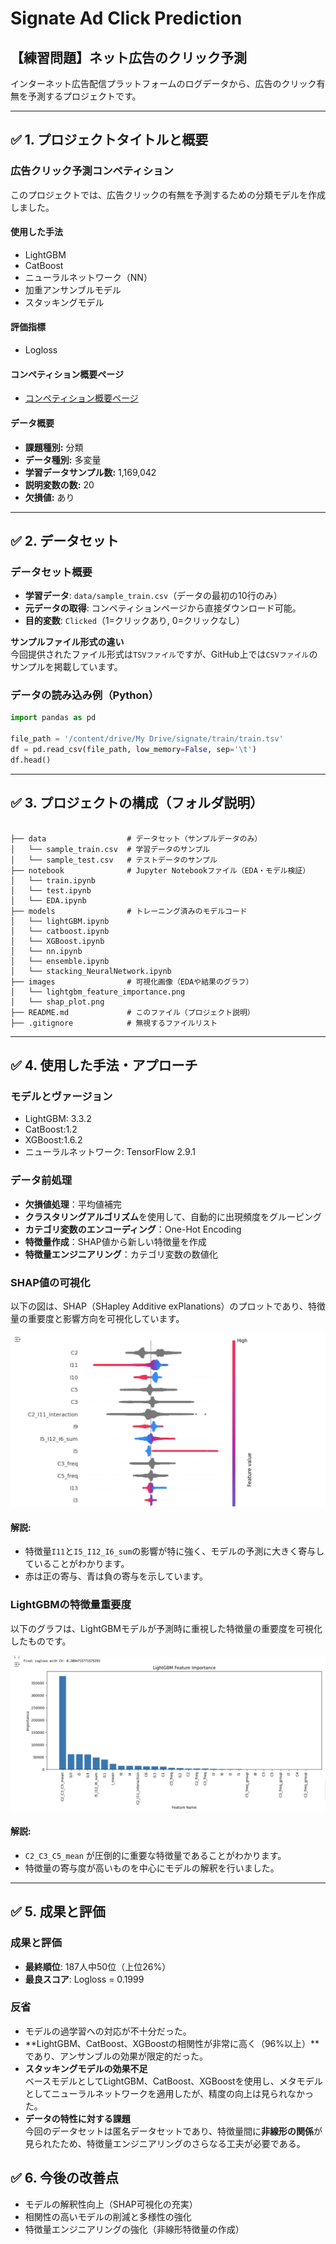 # Signate Ad Click Prediction

## 【練習問題】ネット広告のクリック予測
インターネット広告配信プラットフォームのログデータから、広告のクリック有無を予測するプロジェクトです。

---

## ✅ 1. プロジェクトタイトルと概要

### 広告クリック予測コンペティション
このプロジェクトでは、広告クリックの有無を予測するための分類モデルを作成しました。

#### 使用した手法
- LightGBM
- CatBoost
- ニューラルネットワーク（NN）
- 加重アンサンブルモデル
- スタッキングモデル

#### 評価指標
- Logloss

#### コンペティション概要ページ
- [コンペティション概要ページ](https://signate.jp/competitions/132)

#### データ概要
- **課題種別:** 分類
- **データ種別:** 多変量
- **学習データサンプル数:** 1,169,042
- **説明変数の数:** 20
- **欠損値:** あり



---

## ✅ 2. データセット

### データセット概要
- **学習データ**: `data/sample_train.csv`（データの最初の10行のみ）
- **元データの取得**: コンペティションページから直接ダウンロード可能。
- **目的変数**: `Clicked`（1=クリックあり, 0=クリックなし）

**サンプルファイル形式の違い**  
今回提供されたファイル形式は`TSVファイル`ですが、GitHub上では`CSVファイル`のサンプルを掲載しています。

### データの読み込み例（Python）
```python
import pandas as pd

file_path = '/content/drive/My Drive/signate/train/train.tsv'
df = pd.read_csv(file_path, low_memory=False, sep='\t')
df.head()
``` 
---

## ✅ 3. プロジェクトの構成（フォルダ説明）
```

├── data                  # データセット（サンプルデータのみ）
│   └── sample_train.csv  # 学習データのサンプル
│   └── sample_test.csv   # テストデータのサンプル
├── notebook              # Jupyter Notebookファイル（EDA・モデル検証）
│   └── train.ipynb
│   └── test.ipynb
│   └── EDA.ipynb
├── models                # トレーニング済みのモデルコード
│   └── lightGBM.ipynb
│   └── catboost.ipynb
│   └── XGBoost.ipynb
│   └── nn.ipynb
│   └── ensemble.ipynb
│   └── stacking_NeuralNetwork.ipynb
├── images                # 可視化画像（EDAや結果のグラフ）
│   └── lightgbm_feature_importance.png
│   └── shap_plot.png
├── README.md             # このファイル（プロジェクト説明）
├── .gitignore            # 無視するファイルリスト

``` 
---

## ✅ 4. 使用した手法・アプローチ

### モデルとヴァージョン
- LightGBM: 3.3.2
- CatBoost:1.2
- XGBoost:1.6.2
- ニューラルネットワーク: TensorFlow 2.9.1

### データ前処理
- **欠損値処理**：平均値補完
- **クラスタリングアルゴリズム**を使用して、自動的に出現頻度をグルーピング
- **カテゴリ変数のエンコーディング**：One-Hot Encoding
- **特徴量作成**：SHAP値から新しい特徴量を作成
- **特徴量エンジニアリング**：カテゴリ変数の数値化

### SHAP値の可視化

以下の図は、SHAP（SHapley Additive exPlanations）のプロットであり、特徴量の重要度と影響方向を可視化しています。

![SHAP Plot](images/shap_plot.png)

#### 解説:
- 特徴量`I11`と`I5_I12_I6_sum`の影響が特に強く、モデルの予測に大きく寄与していることがわかります。
- 赤は正の寄与、青は負の寄与を示しています。

### LightGBMの特徴量重要度

以下のグラフは、LightGBMモデルが予測時に重視した特徴量の重要度を可視化したものです。

![LightGBM Feature Importance](images/lightgbm_feature_importance.png)

#### 解説:
- `C2_C3_C5_mean` が圧倒的に重要な特徴量であることがわかります。
- 特徴量の寄与度が高いものを中心にモデルの解釈を行いました。


---
## ✅ 5. 成果と評価

### 成果と評価
- **最終順位**: 187人中50位（上位26%）
- **最良スコア**: Logloss = 0.1999

### 反省
- モデルの過学習への対応が不十分だった。
- **LightGBM、CatBoost、XGBoostの相関性が非常に高く（96%以上）**であり、アンサンブルの効果が限定的だった。
- **スタッキングモデルの効果不足**  
   ベースモデルとしてLightGBM、CatBoost、XGBoostを使用し、メタモデルとしてニューラルネットワークを適用したが、精度の向上は見られなかった。
- **データの特性に対する課題**  
   今回のデータセットは匿名データセットであり、特徴量間に**非線形の関係**が見られたため、特徴量エンジニアリングのさらなる工夫が必要である。

## ✅ 6. 今後の改善点
- モデルの解釈性向上（SHAP可視化の充実）
- 相関性の高いモデルの削減と多様性の強化
- 特徴量エンジニアリングの強化（非線形特徴量の作成）
